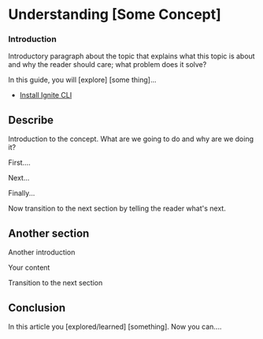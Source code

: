 # Understanding [Some Concept]

<!--
Use this article template as a quick starting point when writing Ignite CLI conceptual tutorials. 

After you review the template, delete the comments and begin writing your outline or article. Examples of Markdown formatting syntax are provided at the bottom of this template.

As you write, refer to industry style and formatting guidelines. 

We admire and respect these resources:

- Google developer documentation [style guide](https://developers.google.com/style)
- Digital Ocean style guide [do.co/style](https://do.co/style)

[Create an issue](https://github.com/ignite/cli/issues/new/choose) to let us know if you have questions. 

-->

<!-- Use sentence case for all headings and titles, see https://capitalizemytitle.com/ -->

<!-- We like the way Digital Ocean explains things, you can learn about the title, introduction, and Goals sections at https://do.co/style#title-introduction-and-goals -->


### Introduction

<!-- Our articles have a consistent structure that includes an introduction, a conclusion, and any prerequisites necessary for a reader to get started. However, the specific structure depends on the type of article.
This template is to explain a concept. Conceptual articles can include, but do not require a prerequisites section, a Goals section, and might not follow the step convention.
-->

Introductory paragraph about the topic that explains what this topic is about and why the reader should care; what problem does it solve?

<!-- For example:
By integrating the Rosetta API in your Cosmos SDK blockchain application, exchanges are capable of listing your cryptocurrency coin.
-->

In this guide, you will [explore] [some thing]...
<!-- For example:
Add the RosettaCommand to your application root command file.
>
When you're finished, you'll be able to...
<!-- For example:
Run Rosetta in your application CLI.
>
## Requirements

<!-- Requirements let you leverage existing tutorials so you don't have to repeat core concepts, installation, or setup steps in your tutorial. 

The purpose is to spell out exactly what the reader should have or do before they follow the current tutorial. The format is a bulleted list that the reader can use as a checklist. Each bullet point must link to a specific page or existing tutorial that covers the necessary content if one exists. This allows you to rely on existing content known to work instead of starting from scratch.
 
Our tutorials take the reader from a fresh deployment to a working setup, so they should start from the beginning or include a prerequisite tutorial that does.

Common requirements for tutorials include:

Local software needed, such as Go and Ignite CLI. For example:
-->
- [Install Ignite CLI](../../guide/01-install.md) <!--specific if version applies)-->

## Describe

Introduction to the concept. What are we going to do and why are we doing it?

First....

Next...

Finally...

Now transition to the next section by telling the reader what's next.

## Another section

Another introduction

Your content

Transition to the next section

## Conclusion

In this article you [explored/learned] [something]. Now you can....

<!-- Speak  to reader benefits of this technique or procedure and optionally provide places for further exploration. -->


<!------------ Formatting ------------------------->

<!-- Some examples of how to mark up various things

This is _italics_ and this is **bold**.

Only use italics and bold for specific things. 

This is `inline code`. Use it for referencing package names and commands.

Here's a command someone types on a command line:

```bash
which go
```

Here's output from a command:

```
/usr/local/go/bin/go
```

Write key presses in ALLCAPS with in-line code formatting: `ENTER`.

Use a plus symbol (+) if keys need to be pressed simultaneously: `CTRL+C`.

<$>[note]
**Note:** This is a note.
<$>

<$>[warning]
**Warning:** This is a warning.
<$>

See [Notes, cautions, warnings, and other notices](https://developers.google.com/style/notices).

Add screenshots in PNG format with a self-describing filename. Embed them in the article using the following format:

![Alt text for screen readers](/path/to/img.png)

-->
